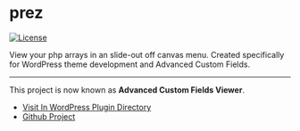 prez
====

[![License](https://img.shields.io/badge/license-GPL--2.0%2B-green.svg)](http://www.gnu.org/licenses/gpl-2.0.html)

View your php arrays in an slide-out off canvas menu. Created specifically for WordPress theme development and Advanced Custom Fields.

-----

This project is now known as **Advanced Custom Fields Viewer**.
+ [Visit In WordPress Plugin Directory](https://wordpress.org/plugins/advanced-custom-fields-viewer/)
+ [Github Project](http://github.com/josephfusco/advanced-custom-fields-viewer)
